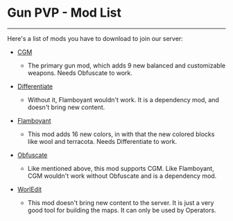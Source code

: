 # Gun PVP - Mod List

-----------------------------
Here's a list of mods you have to download to join our server:

- [CGM](https://www.curseforge.com/minecraft/mc-mods/mrcrayfishs-gun-mod)
   - The primary gun mod, which adds 9 new balanced and customizable weapons. Needs Obfuscate to work.
  
- [Differentiate](https://www.curseforge.com/minecraft/mc-mods/differentiate)
   - Without it, Flamboyant wouldn't work. It is a dependency mod, and doesn't bring new content.

- [Flamboyant](https://www.curseforge.com/minecraft/mc-mods/flamboyant-recrafted)
   - This mod adds 16 new colors, in with that the new colored blocks like wool and terracota. Needs Differentiate to work.
  
- [Obfuscate](https://www.curseforge.com/minecraft/mc-mods/obfuscate)
   - Like mentioned above, this mod supports CGM. Like Flamboyant, CGM wouldn't work without Obfuscate and is a dependency mod.
  
- [WorlEdit](https://www.curseforge.com/minecraft/mc-mods/worldedit)
   - This mod doesn't bring new content to the server. It is just a very good tool for building the maps. It can only be used by Operators.
